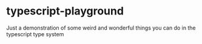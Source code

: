 # typescript-playground

Just a demonstration of some weird and wonderful things you can do in the typescript type system
